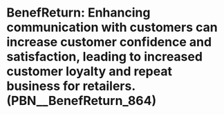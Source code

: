 # BenefReturn: __Enhancing communication with customers can increase customer confidence and satisfaction, leading to increased customer loyalty and repeat business for retailers.__ (PBN__BenefReturn_864)

